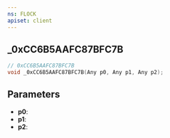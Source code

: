 ```yaml
---
ns: FLOCK
apiset: client
---
```

## _0xCC6B5AAFC87BFC7B

```c
// 0xCC6B5AAFC87BFC7B
void _0xCC6B5AAFC87BFC7B(Any p0, Any p1, Any p2);
```


## Parameters
* **p0**:
* **p1**:
* **p2**: